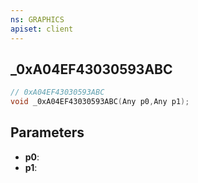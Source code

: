 ```yaml
---
ns: GRAPHICS
apiset: client
---
```

## _0xA04EF43030593ABC

```c
// 0xA04EF43030593ABC
void _0xA04EF43030593ABC(Any p0,Any p1);
```


## Parameters
* **p0**:
* **p1**:



